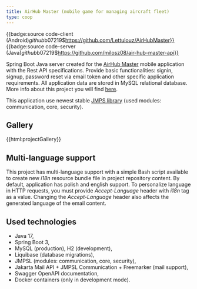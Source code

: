 ```yaml
---
title: AirHub Master (mobile game for managing aircraft fleet)
type: coop
---
```


{{badge:source code-client (Android)$github$b07219$https://github.com/Lettulouz/AirHubMaster}}
{{badge:source code-server (Java)$github$b07219$https://github.com/milosz08/air-hub-master-api}}

Spring Boot Java server created for the [AirHub Master](https://github.com/Lettulouz/AirHubMaster) mobile application
with the Rest API specifications. Provide basic functionalities: signin, signup, password reset via email token and
other specific application requirements. All application data are stored in MySQL relational database. More info about
this project you will find [here](https://github.com/Lettulouz/AirHubMaster).

This application use newest stable [JMPS library](https://github.com/milosz08/jmpsl) (used modules: communication,
core, security).

## Gallery

{{html:projectGallery}}

## Multi-language support

This project has multi-language support with a simple Bash script available to create new _i18n_ resource bundle file in
project repository content. By default, application has polish and english support. To personalize language in HTTP
requests, you must provide _Accept-Language_ header with _i18n_ tag as a value. Changing the _Accept-Language_ header
also affects the generated language of the email content.

## Used technologies

- Java 17,
- Spring Boot 3,
- MySQL (production), H2 (development),
- Liquibase (database migrations),
- JMPSL (modules: communication, core, security),
- Jakarta Mail API + JMPSL Communication + Freemarker (mail support),
- Swagger OpenAPI documentation,
- Docker containers (only in development mode).
